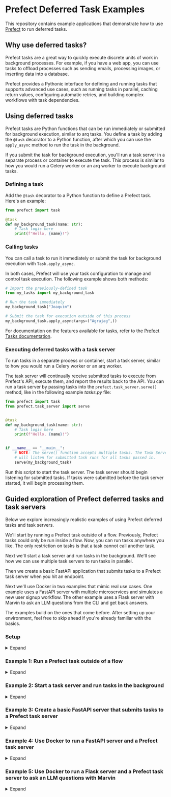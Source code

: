 # Prefect Deferred Task Examples

This repository contains example applications that demonstrate how to use [Prefect](https://prefect.io) to run deferred tasks.

## Why use deferred tasks?

Prefect tasks are a great way to quickly execute discrete units of work in background processes.
For example, if you have a web app, you can use tasks to offload processes such as sending emails, processing images, or inserting data into a database.

Prefect provides a Pythonic interface for defining and running tasks that supports advanced use cases, such as running tasks in parallel, caching return values, configuring automatic retries, and building complex workflows with task dependencies.

## Using deferred tasks

Prefect tasks are Python functions that can be run immediately or submitted for background execution, similar to arq tasks.
You define a task by adding the `@task` decorator to a Python function, after which you can use the `apply_async` method to run the task in the background.

If you submit the task for background execution, you'll run a task server in a separate process or container to execute the task.
This process is similar to how you would run a Celery worker or an arq worker to execute background tasks.

### Defining a task

Add the `@task` decorator to a Python function to define a Prefect task.
Here's an example:

```python
from prefect import task

@task
def my_background_task(name: str):
    # Task logic here
    print(f"Hello, {name}!")
```

### Calling tasks

You can call a task to run it immediately or submit the task for background execution with `Task.apply_async`.

In both cases, Prefect will use your task configuration to manage and control task execution.
The following example shows both methods:

```python
# Import the previously-defined task
from my_tasks import my_background_task

# Run the task immediately
my_background_task("Joaquim")

# Submit the task for execution outside of this process
my_background_task.apply_async(args=("Agrajag",))
```

For documentation on the features available for tasks, refer to the [Prefect Tasks documentation](https://docs.prefect.io/concepts/tasks/).

### Executing deferred tasks with a task server

To run tasks in a separate process or container, start a task server, similar to how you would run a Celery worker or an arq worker.

The task server will continually receive submitted tasks to execute from Prefect's API, execute them, and report the results back to the API.
You can run a task server by passing tasks into the `prefect.task_server.serve()` method, like in the following example *tasks.py* file:

```python
from prefect import task
from prefect.task_server import serve


@task
def my_background_task(name: str):
    # Task logic here
    print(f"Hello, {name}!")


if __name__ == "__main__":
    # NOTE: The serve() function accepts multiple tasks. The Task Server 
    # will listen for submitted task runs for all tasks passed in.
    serve(my_background_task)
```

Run this script to start the task server.
The task server should begin listening for submitted tasks.
If tasks were submitted before the task server started, it will begin processing them.

## Guided exploration of Prefect deferred tasks and task servers

Below we explore increasingly realistic examples of using Prefect deferred tasks and task servers.

We'll start by running a Prefect task outside of a flow.
Previously, Prefect tasks could only be run inside a flow.
Now, you can run tasks anywhere you like. The only restriction on tasks is that a task cannot call another task.

Next we'll start a task server and run tasks in the background.
We'll see how we can use multiple task servers to run tasks in parallel.

Then we create a basic FastAPI application that submits tasks to a Prefect task server when you hit an endpoint.

Next we'll use Docker in two examples that mimic real use cases.
One example uses a FastAPI server with multiple microservices and simulates a new user signup workflow.
The other example uses a Flask server with Marvin to ask an LLM questions from the CLI and get back answers.

The examples build on the ones that come before.
After setting up your environment, feel free to skip ahead if you're already familiar with the basics.

### Setup

<details> <summary>Expand</summary>

Step 1: Activate a virtual environment

The following example uses [conda](https://conda.io/projects/conda/en/latest/user-guide/install/index.html), but any virtual environment manager will work.

```bash
conda deactivate
conda create -n python-tasks python=3.12
conda activate python-tasks
```

Step 2: Install Python dependencies

```bash
pip install -U prefect marvin fastapi==0.107
```

Step 3: Connect to Prefect Cloud or a local Prefect server instance (if not set already)

You can use either Prefect Cloud or a local Prefect server instance for these examples.

You need to have `PREFECT_API_URL` set to submit tasks to task servers.

If you're using a local Prefect server instance with a SQLite backing database (the default database), you can save this value to your active Prefect Profile by running the following command in your terminal.

```bash
prefect config set PREFECT_API_URL=http://127.0.0.1:4200/api
```

If using Prefect Cloud, set the `PREFECT_API_URL` value to the Prefect Cloud API URL and add your [API key](https://docs.prefect.io/cloud/users/api-keys/).

The examples that use docker (examples 4 and 5) use a local Prefect server instance by default.
You can switch to Prefect Cloud by changing the `PREFECT_API_URL` and adding a variable for your API key in the `docker-compose.yaml`.
Or use a local server instance backed by a PostgreSQL database by setting the `PREFECT_API_DATABASE_CONNECTION_URL`.

If using a local Prefect server instance instead of Prefect Cloud, start your server by running the following command:

```bash
prefect server start 
```

Step 4: Clone the repository (optional)

You can code from scratch or clone the repository to get the code files for the examples.

```bash
git clone https://github.com/PrefectHQ/prefect-background-task-examples.git
```

Move into the directory.

```bash
cd prefect-background-task-examples
```

Let's run some tasks!
</details>

### Example 1: Run a Prefect task outside of a flow

<details> <summary>Expand</summary>

Add the `@task` decorator to any Python function to define a Prefect task.

Step 1: Create a file named `greeter.py` and save the following code in it, or run the existing file in the [basic-examples directory](./basic-examples).

```python
from prefect import task 

@task(log_prints=True)
def greet(name: str = "Marvin"):
    print(f"Hello, {name}!")

if __name__ == "__main__":
    greet()
```

Step 2: Run the script in the terminal.

```bash
python greeter.py
```

You should see the task run in the terminal.

#### Optional

You can see the task run in the UI (when the task run page is implemented - coming soon!).
If you're using a self-hosted Prefect Server instance, you can also see the task runs in the database.

If you want to inspect the SQLite database, use your favorite interface.
We explain how to use *DB Browser for SQLite* below.

Download it [here](https://sqlitebrowser.org/dl/), if needed. Install it and open it.

Click *Connect*. Then navigate to your SQLite DB file. It will be in the `~/.prefect` directory by default.

Head to the `task_run` table and you should see all your task runs there.
You can scroll down to see your most recent task runs or filter for them.

Hit the refresh button for updates, if needed.

</details>

### Example 2: Start a task server and run tasks in the background

<details> <summary>Expand</summary>

In this example, we'll start a task server and run tasks in the background.  

To run tasks in a separate process or container, you'll need to start a task server, similar to how you would run a Celery worker or an arq worker.
The task server will continually receive submitted tasks to execute from Prefect's API, execute them, and report the results back to the API.
You can run a task server by passing tasks into the `prefect.task_server.serve()` method.

Step 1: Define the task and task server in the file `task_server.py`

```python
from prefect import task
from prefect.task_server import serve


@task
def my_background_task(name: str):
    print(f"Hello, {name}!")


if __name__ == "__main__":
    # if using prefect 2.16.4 or older add the following line
    # from task_server import my_background_task

    serve(my_background_task)
```

Step 2: Start the task server by running the script in the terminal.

```bash
python task_server.py
```

The task server is now waiting for runs of the `my_background_task` task.
Let's give it some task runs.

Step 3: Create a file named `task_submitter.py` and save the following code in it.

```python
from tasks import my_background_task

if __name__ == "__main__":
    my_background_task.apply_async(args=("Agrajag",))
```

Step 4: Open another terminal and run the script.

```bash
python task_submitter.py
```

Note that we return the task run object from the `apply_async` method.
This way we can see the task run UUID and other information about the task run.

Step 5: See the task run in the UI.

Use the task run UUID to see the task run in the UI.
The URL will look like this:

<http://127.0.0.1:4200/task-runs/task-run/my_task_run_uuid_goes_here>

Substitute your UUID at the end of the URL.
Note that the UI navigation experience for task runs will be improved soon.

Step 6: You can use multiple task servers to run tasks in parallel.

Start another instance of the task server. In another terminal run:

```bash
python task_server.py
```

Step 7: Submit multiple tasks to the task server.

Modify the `task_submitter.py` file to submit multiple tasks to the task server with different inputs:

```python
from tasks import my_background_task

if __name__ == "__main__":
    my_background_task.apply_async(args=("Ford",))
    my_background_task.apply_async(args=("Prefect",))
    my_background_task.apply_async(args=("Slartibartfast",))
```

Run the file and watch the work get distributed across both task servers!

Step 8: Shut down the task servers with *control* + *c*.

Alright, you're able to submit tasks to multiple Prefect task servers running in the background!
This is cool because we can observe these tasks executing in parallel and very quickly with web sockets - no polling required.

</details>

### Example 3: Create a basic FastAPI server that submits tasks to a Prefect task server

<details> <summary>Expand</summary>

Step 1: Define API routes for the FastAPI server in a Python file.

Let's define two routes for our FastAPI server.
The first is a basic hello world route at the root URL to confirm that the FastAPI server is working.
The second route, `/task`, will submit a task to the Prefect task server when the `http://127.0.0.1:8000/task` URL is hit and return information about the submitted task.

Here are the contents of `first_fastapi.py`:

```python
from fastapi import FastAPI
from prefect import task
from fastapi_tasks import my_fastapi_task

app = FastAPI()


@app.get("/")
def greet():
    print(f"Hello, world!")
    return f"Hello, world!"


@app.get("/task")
async def prefect_task():
    data = my_fastapi_task.apply_async(args=("Trillian",))
    return {"message": f"Prefect Task submitted: {data}"}
```

Step 2: Define a Prefect task server in a Python file.

Here are the contents of `fastapi_tasks.py`:

```python
from prefect import task
from prefect.task_server import serve


@task(log_prints=True)
def my_fastapi_task(name: str):
    print(f"Hello, {name}!")


if __name__ == "__main__":
    # if on 2.16.4 or older add the following line
    # from fastapi_tasks import my_fastapi_task
    
    serve(my_fastapi_task)
```

Step 3: Start a FastAPI server that hot reloads when code changes with the following command:

```bash
uvicorn first_fastapi:app --reload
```

Step 4: Start the Prefect Task server.

In another terminal, run the following command to start the task server.

```bash
python fastapi_tasks.py
```

Step 5: Navigate to `http://127.0.0.1:8000/task` in the browser to submit a task!

You should see the info for the submitted task returned in the browser.

Step 6: Stop the servers.

Hit `control` + `c` in the respective terminals to stop the servers.

You've seen how to use a FastAPI web server to offload work to a Prefect task server - all while gaining observability into the task runs in the Prefect UI.
Next, let's use Docker containers with more advanced workflows to move toward productionizing our code.

</details>

### Example 4: Use Docker to run a FastAPI server and a Prefect task server

<details> <summary>Expand</summary>

The following example will simulate a new user signup workflow with multiple services.
We'll run a Prefect server instance, a Prefect task server, and a FastAPI server in separate Docker containers.

All the code files for this example live in the `fastapi-user-signups` directory.
We've defined the FastAPI server, model, and tasks in Python files.
The Makefile and docker-compose files are used to wire everything together.

Step 1: Upgrade Docker to the latest version, if you aren't already using it.

Step 2: Move into the `fastapi-user-signups` directory.

Step 3: Run `make` to build the Docker images.

Step 4: Run `docker compose up` to fire everything up.

The services should start and everything should run.
If you have issues and do some troubleshooting, you can then run the following commands to try to rebuild and fire up the services.

```bash
make clean
make
docker compose up
```

Step 5: Send a new user signup to the FastAPI server.

From your terminal, run the following command to send a new user signup to the FastAPI server.

```bash
curl -X POST http://localhost:8000/users --header "Content-Type: application/json" --data '{"email": "chris.g@prefect.io", "name": "Guidry"}'
```

Step 6: Explore the tasks by checking out the Docker containers.

Inspect the Docker containers and you should see that the Prefect server instance, task server, and FastAPI server are running.

There are multiple services that are engaged when the API URL is reached.
Check out the Python files and the docker-compose.yml file to see how the services are set up.

</details>

### Example 5: Use Docker to run a Flask server and a Prefect task server to ask an LLM questions with Marvin

<details> <summary>Expand</summary>

Step 1: Move into the `flask-task-monitoring` directory.

Step 2: Grab an API key from OpenAI and create an `.openai.env` file in the `flask-task-monitoring` top directory with the following contents:

```
OPENAI_API_KEY=my_api_key_goes_here
```

Step 3: Run `make` to pull the Docker images and build the containers.

```bash
make
```

Step 4: Run `docker compose up` to start the servers in the containers.

```bash
docker compose up
```

Troubleshoot as needed following the process in Example 4.

Step 5: Submit questions to Marvin via Flask.

Use the following command to run the script in the `ask.py` file and ask Marvin a question.

```bash
python ask.py "What is the meaning of life?"
```

You should receive a text answer to your question.
Have fun asking Marvin other deep questions.

</details>
